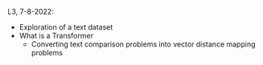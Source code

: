 L3, 7-8-2022:
- Exploration of a text dataset
- What is a Transformer
   - Converting text comparison problems into vector distance mapping problems

